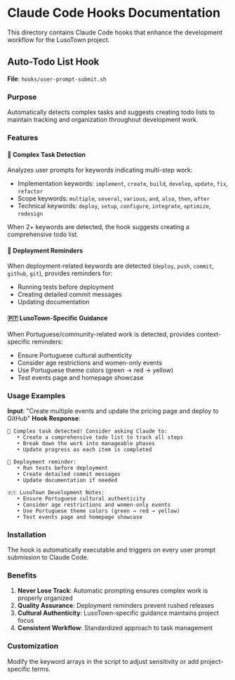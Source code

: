 # Claude Code Hooks Documentation

This directory contains Claude Code hooks that enhance the development workflow for the LusoTown project.

## Auto-Todo List Hook

**File**: `hooks/user-prompt-submit.sh`

### Purpose
Automatically detects complex tasks and suggests creating todo lists to maintain tracking and organization throughout development work.

### Features

#### 🎯 **Complex Task Detection**
Analyzes user prompts for keywords indicating multi-step work:
- Implementation keywords: `implement`, `create`, `build`, `develop`, `update`, `fix`, `refactor`
- Scope keywords: `multiple`, `several`, `various`, `and`, `also`, `then`, `after`
- Technical keywords: `deploy`, `setup`, `configure`, `integrate`, `optimize`, `redesign`

When 2+ keywords are detected, the hook suggests creating a comprehensive todo list.

#### 🚀 **Deployment Reminders**
When deployment-related keywords are detected (`deploy`, `push`, `commit`, `github`, `git`), provides reminders for:
- Running tests before deployment
- Creating detailed commit messages
- Updating documentation

#### 🇵🇹 **LusoTown-Specific Guidance**
When Portuguese/community-related work is detected, provides context-specific reminders:
- Ensure Portuguese cultural authenticity
- Consider age restrictions and women-only events
- Use Portuguese theme colors (green → red → yellow)
- Test events page and homepage showcase

### Usage Examples

**Input**: "Create multiple events and update the pricing page and deploy to GitHub"
**Hook Response**:
```
🎯 Complex task detected! Consider asking Claude to:
   • Create a comprehensive todo list to track all steps
   • Break down the work into manageable phases
   • Update progress as each item is completed

🚀 Deployment reminder:
   • Run tests before deployment
   • Create detailed commit messages
   • Update documentation if needed

🇵🇹 LusoTown Development Notes:
   • Ensure Portuguese cultural authenticity
   • Consider age restrictions and women-only events
   • Use Portuguese theme colors (green → red → yellow)
   • Test events page and homepage showcase
```

### Installation
The hook is automatically executable and triggers on every user prompt submission to Claude Code.

### Benefits
1. **Never Lose Track**: Automatic prompting ensures complex work is properly organized
2. **Quality Assurance**: Deployment reminders prevent rushed releases
3. **Cultural Authenticity**: LusoTown-specific guidance maintains project focus
4. **Consistent Workflow**: Standardized approach to task management

### Customization
Modify the keyword arrays in the script to adjust sensitivity or add project-specific terms.